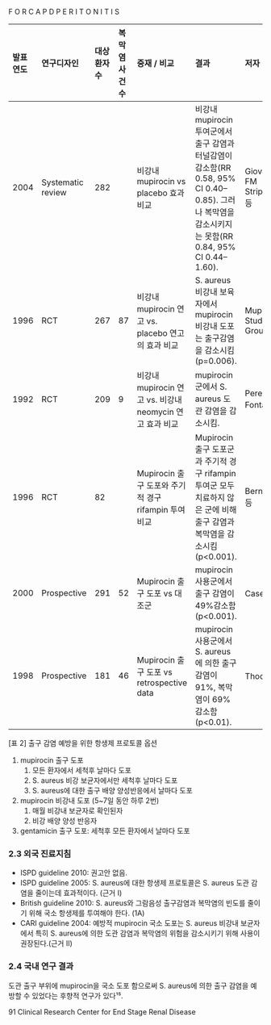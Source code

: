 F O R C A P D P E R I T O N I T I S

| 발표연도 | 연구디자인 | 대상 환자수 | 복막염 사건수 | 중재 / 비교 | 결과 | 저자 | 참고문헌 |
| :------- | :--------- | :---------- | :---------- | :---------- | :--- | :--- | :------- |
| 2004 | Systematic review | 282 | | 비강내 mupirocin vs placebo 효과 비교 | 비강내 mupirocin 투여군에서 출구 감염과 터널감염이 감소함(RR 0.58, 95% CI 0.40–0.85). 그러나 복막염을 감소시키지는 못함(RR 0.84, 95% CI 0.44–1.60). | Giovanni FM Strippoli 등 | 9 |
| 1996 | RCT | 267 | 87 | 비강내 mupirocin 연고 vs. placebo 연고의 효과 비교 | S. aureus 비강내 보육자에서 mupirocin 비강내 도포는 출구감염을 감소시킴 (p=0.006). | Mupirocin Study Group | 10 |
| 1992 | RCT | 209 | 9 | 비강내 mupirocin 연고 vs. 비강내 neomycin 연고 효과 비교 | mupirocin군에서 S. aureus 도관 감염을 감소시킴. | Perez Fontan 등 | 11 |
| 1996 | RCT | 82 | | Mupirocin 출구 도포와 주기적 경구 rifampin 투여 비교 | Mupirocin 출구 도포군과 주기적 경구 rifampin투여군 모두 치료하지 않은 군에 비해 출구 감염과 복막염을 감소시킴(p<0.001). | Bernardini 등 | 12 |
| 2000 | Prospective | 291 | 52 | Mupirocin 출구 도포 vs 대조군 | mupirocin사용군에서 출구 감염이 49%감소함 (p<0.001). | Casey 등 | 13 |
| 1998 | Prospective | 181 | 46 | Mupirocin 출구 도포 vs retrospective data | mupirocin사용군에서 S. aureus 에 의한 출구 감염이 91%, 복막염이 69%감소함(p<0.01). | Thodis 등 | 14 |

[표 2] 출구 감염 예방을 위한 항생제 프로토콜 옵션

1.  mupirocin 출구 도포
    1) 모든 환자에서 세척후 날마다 도포
    2) S. aureus 비강 보균자에서만 세척후 날마다 도포
    3) S. aureus에 대한 출구 배양 양성반응에서 날마다 도포
2.  mupirocin 비강내 도포 (5~7일 동안 하루 2번)
    1) 매월 비강내 보균자로 확인된자
    2) 비강 배양 양성 반응자
3.  gentamicin 출구 도포: 세척후 모든 환자에서 날마다 도포

### 2.3 외국 진료지침

*   ISPD guideline 2010: 권고안 없음.
*   ISPD guideline 2005: S. aureus에 대한 항생제 프로토콜은 S. aureus 도관 감염을 줄이는데 효과적이다. (근거 I)
*   British guideline 2010: S. aureus와 그람음성 출구감염과 복막염의 빈도를 줄이기 위해 국소 항생제를 투여해야 한다. (1A)
*   CARI guideline 2004: 예방적 mupirocin 국소 도포는 S. aureus 비강내 보균자에서 특히 S. aureus에 의한 도관 감염과 복막염의 위험을 감소시키기 위해 사용이 권장된다.(근거 II)

### 2.4 국내 연구 결과

도관 출구 부위에 mupirocin을 국소 도포 함으로써 S. aureus에 의한 출구 감염을 예방할 수 있었다는 후향적 연구가 있다¹⁵.

<PAGE>91
Clinical Research Center for End Stage Renal Disease
